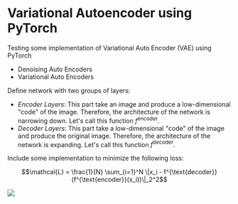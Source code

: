 # Variational Autoencoder using PyTorch

Testing some implementation of Variational Auto Encoder (VAE) using PyTorch

- Denoising Auto Encoders
- Variational Auto Encoders

Define network with two groups of layers:
  * *Encoder Layers*: This part take an image and produce a low-dimensional "code" of the image. Therefore, the architecture of the network is narrowing down. Let's call this function $f^{\text{encoder}}$.
  * *Decoder Layers*: This part take a low-dimensional "code" of the image and produce the original image. Therefore, the architecture of the network is expanding. Let's call this function $f^{\text{decoder}}$.
  
Include some implementation to minimize the following loss:

$$\mathcal{L} = \frac{1}{N} \sum_{i=1}^N \|x_i - f^{\text{decoder}}(f^{\text{encoder}}(x_i))\|_2^2$$

<img src="https://render.githubusercontent.com/render/math?math=\mathcal{L} = \frac{1}{N} \sum_{i=1}^N \|x_i - f^{\text{decoder}}(f^{\text{encoder}}(x_i))\|_2^2">
